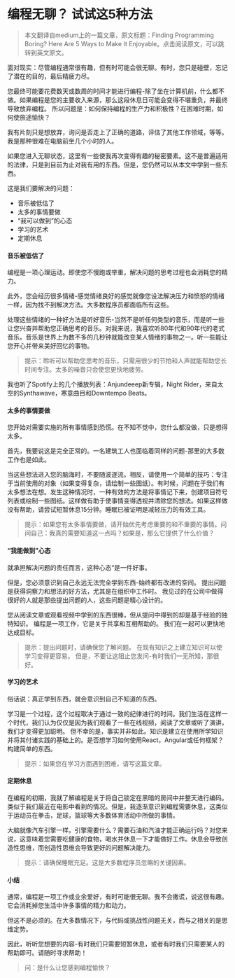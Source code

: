 # 编程无聊？ 试试这5种方法

> 本文翻译自medium上的一篇文章，原文标题：Finding Programming Boring? Here Are 5 Ways to Make It Enjoyable。点击阅读原文，可以跳转到英文原文。

面对现实：尽管编程通常很有趣，但有时可能会很无聊。有时，您只是碰壁，忘记了潜在的目的，最后精疲力尽。

您最终可能要花费数天或数周的时间才能进行编程-除了坐在计算机前，什么都不做。如果编程是您的主要收入来源，那么这段休息日可能会变得不堪重负，并最终导致放弃编程。
所以问题是：如何保持编程的生产力和积极性？在困难时期，如何使旅途愉快？

我有片刻只是想放弃，询问是否走上了正确的道路，评估了其他工作领域，等等。我是那种很难在电脑前坐几个小时的人。

如果您进入无聊状态，这里有一些使我再次变得有趣的秘密要素。这不是普遍适用的法律，只是到目前为止对我有用的东西。但是，您仍然可以从本文中学到一些东西。

这是我们要解决的问题：

* 音乐被低估了
* 太多的事情要做
* “我可以做到”的心态
* 学习的艺术
* 定期休息

#### 音乐被低估了

编程是一项心理运动。即使您不慢跑或举重，解决问题的思考过程也会消耗您的精力。

此外，您会经历很多情绪-感觉情绪良好的感觉就像您设法解决压力和愤怒的情绪一样，因为找不到解决方法。大多数程序员都面临所有这些。

处理这些情绪的一种好方法是听好音乐-当然不是听任何类型的音乐，而是听一些让您兴奋并帮助您正确思考的音乐。对我来说，我喜欢听80年代和90年代的老式音乐。音乐是世界上为数不多的几秒钟就能改变某人情绪的事物之一。听一些能让您开心并带来美好回忆的事物。

> 提示：聆听可以帮助您思考的音乐，只需用很少的节拍和人声就能帮助您长时间专注。太多的噪音只会使您更快地疲劳。

我也听了Spotify上的几个播放列表：Anjundeeep新专辑，Night Rider，来自太空的Synthawave，寒意曲目和Downtempo Beats。

#### 太多的事情要做

您开始对需要实施的所有事情感到恐慌。在不知不觉中，您什么都没做，只是想得太多。

首先，我要说这是完全正常的。一名建筑工人也面临着同样的问题-那里的大多数工作也是如此。

当这些想法进入您的脑海时，不要随波逐流。相反，请使用一个简单的技巧：专注于当前使用的对象（如果变得复杂，请绘制一些图纸）。有时候，问题在于我们有太多想法在想。发生这种情况时，一种有效的方法是将事情记下来，创建项目符号列表或绘制一些图纸。这样做有助于使事情变得透视并清除您的想法。如果这样做没有帮助，请尝试短暂休息15分钟。睡眠已被证明是减轻压力的有效工具。

> 提示：如果您有太多事情要做，请开始优先考虑重要的和不重要的事情。问问自己：我真的需要知道这一点吗？如果是，那么它提供了什么价值？

#### “我能做到”心态

就承担解决问题的责任而言，这种心态“是一件好事。

但是，您必须意识到自己永远无法完全学到东西-始终都有改进的空间。 提出问题是获得洞察力和想法的好方法，尤其是在组织中工作时。 我见过的在公司中做得很好的人就是那些提出问题的人，这些问题是精心设计的。

您从阅读文章或观看视频中学到的东西很棒，但从提问中得到的却是基于经验的独特知识。 编程是一项工作，它是关于共享和互相帮助的。 我们在一起可以更快地达成目标。

> 提示：提出问题时，请确保您了解问题。 在现有知识之上建立知识可以使学习变得更容易。 但是，不要让这阻止您发问-有时我们一无所知，那很好。

#### 学习的艺术

俗话说：真正学到东西，就会意识到自己不知道的东西。

学习是一个过程，这个过程取决于通过一致的纪律进行的时间。我们生活在这样一个时代，我们认为仅仅是因为我们观看了一些在线视频，阅读了文章或听了演讲，我们才变得更加聪明。
但不幸的是，事实并非如此。知识是建立在使用所学知识并将其付诸实践的基础上的。是否想学习如何使用React，Angular或任何框架？构建简单的东西。

> 提示：如果您在学习方面遇到困难，请写这篇文章。

#### 定期休息

在编程的初期，我就了解编程是关于将自己锁定在黑暗的房间中并整天进行编码。类似于我们最近在电影中看到的情况。但是，我逐渐意识到编程需要休息，这类似于运动员在拳击，足球，篮球等大多数体育活动中所做的事情。

大脑就像汽车引擎一样。引擎需要什么？需要石油和汽油才能正确运行吗？对您来说，这意味着您需要吃健康的食物，喝水并休息一下才能做好工作。休息会导致创造性思维，而创造性思维会导致更好的问题解决能力。

> 提示：请确保睡眠充足。这是大多数程序员忽略的关键因素。

#### 小结

通常，编程是一项工作或业余爱好，有时可能很无聊。我不会撒谎，说这很有趣。它会消耗掉您生活中许多事情的精力和动力。

但这不是必须的。在大多数情况下，与代码或挑战性问题无关，而与之相关的是思维定势。

因此，听听您想要的内容-有时我们只需要短暂休息，或者有时我们只需要某人的帮助即可。请随时寻求帮助！

> 问：是什么让您感到编程愉快？